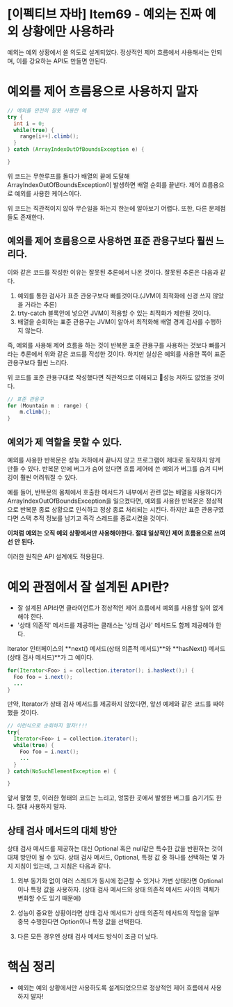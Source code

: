 # [이펙티브 자바] Item69 - 예외는 진짜 예외 상황에만 사용하라

예외는 예외 상황에서 쓸 의도로 설계되었다. 정상적인 제어 흐름에서 사용해서는 안되며, 이를 강요하는 API도 만들면 안된다. 

# 예외를 제어 흐름용으로 사용하지 말자

```java
// 예외를 완전히 잘못 사용한 예
try {
  int i = 0;
  while(true) {
    range[i++].climb();
  }
} catch (ArrayIndexOutOfBoundsException e) {

}
```

위 코드는 무한루프를 돌다가 배열의 끝에 도달해 ArrayIndexOutOfBoundsException이 발생하면 배열 순회를 끝낸다. 제어 흐름용으로 예외를 사용한 케이스이다.

위 코드는 직관적이지 않아 무슨일을 하는지 한눈에 알아보기 어렵다. 또한, 다른 문제점들도 존재한다.

## 예외를 제어 흐름용으로 사용하면 표준 관용구보다 훨씬 느리다.

이와 같은 코드를 작성한 이유는 잘못된 추론에서 나온 것이다. 잘못된 추론은 다음과 같다.

1. 예외를 통한 검사가 표준 관용구보다 빠를것이다.(JVM이 최적화에 신경 쓰지 않았을 거라는 추론)
2. trty-catch 블록안에 넣으면 JVM이 적용할 수 있는 최적화가 제한될 것이다.
3. 배열을 순회하는 표준 관용구는 JVM이 알아서 최적화해 배열 경계 검사를 수행하지 않는다.

즉, 예외를 사용해 제어 흐름을 하는 것이 반복문 표준 관용구를 사용하는 것보다 빠를거라는 추론에서 위와 같은 코드를 작성한 것이다. 하지만 실상은 예외를 사용한 쪽이 표준 관용구보다 훨씬 느리다.

위 코드를 표준 관용구대로 작성했다면 직관적으로 이해되고 성능 저하도 없었을 것이다.

```java
// 표준 관용구
for (Mountain m : range) {
    m.climb();
}
```

## 예외가 제 역할을 못할 수 있다.

예외를 사용한 반복문은 성능 저하에서 끝나지 않고 프로그램이 제대로 동작하지 않게 만들 수 있다. 반복문 안에 버그가 숨어 있다면 흐름 제어에 쓴 예외가 버그를 숨겨 디버깅이 훨씬 어려워질 수 있다.

예를 들어, 반복문의 몸체에서 호출한 메서드가 내부에서 관련 없는 배열을 사용하다가 ArrayIndexOutOfBoundsException을 일으켰다면, 예외를 사용한 반복문은 정상적으로 반복문 종료 상황으로 인식하고 정상 종료 처리되는 시킨다. 하지만 표준 관용구였다면 스택 추적 정보를 남기고 즉각 스레드를 종료시켰을 것이다.

**이처럼 예외는 오직 예외 상황에서만 사용해야한다. 절대 일상적인 제어 흐름용으로 쓰여선 안 된다.**

이러한 원칙은 API 설계에도 적용된다.

# 예외 관점에서 잘 설계된 API란?

- 잘 설계된 API라면 클라이언트가 정상적인 제어 흐름에서 예외를 사용할 일이 없게 해야 한다.
- '상태 의존적' 메서드를 제공하는 클래스는 '상태 검사' 메서드도 함께 제공해야 한다.

Iterator 인터페이스의 **next() 메서드(상태 의존적 메서드)**와 **hasNext() 메서드(상태 검사 메서드)**가 그 예이다.

```java
for(Iterator<Foo> i = collection.iterator(); i.hasNext();) {
  Foo foo = i.next();
  ...
}
```

만약, Iterator가 상태 검사 메서드를 제공하지 않았다면, 앞선 예제와 같은 코드를 짜야했을 것이다.

```java
// 이런식으로 순회하지 말자!!!!
try{
  Iterator<Foo> i = collection.iterator();
  while(true) {
    Foo foo = i.next();
    ...
  }
} catch(NoSuchElementException e) {

}
```

앞서 말했 듯, 이러한 형태의 코드는 느리고, 엉뚱한 곳에서 발생한 버그를 숨기기도 한다. 절대 사용하지 말자.

## 상태 검사 메서드의 대체 방안

상태 검사 메서드를 제공하는 대신 Optional 혹은 null같은 특수한 값을 반환하는 것이 대체 방안이 될 수 있다. 상태 검사 메서드, Optional, 특정 값 중 하나를 선택하는 몇 가지 지침이 있는데, 그 지침은 다음과 같다.

1. 외부 동기화 없이 여러 스레드가 동시에 접근할 수 있거나 가변 상태라면 Optional이나 특정 값을 사용하자. (상태 검사 메서드와 상태 의존적 메서드 사이의 객체가 변화할 수도 있기 때문에)

2. 성능이 중요한 상황이라면 상태 검사 메서드가 상태 의존적 메서드의 작업을 일부 중복 수행한다면 Option이나 특정 값을 선택한다.

3. 다른 모든 경우엔 상태 검사 메서드 방식이 조금 더 났다.

# 핵심 정리

- 예외는 예외 상황에서만 사용하도록 설계되었으므로 정상적인 제어 흐름에서 사용하지 말자!